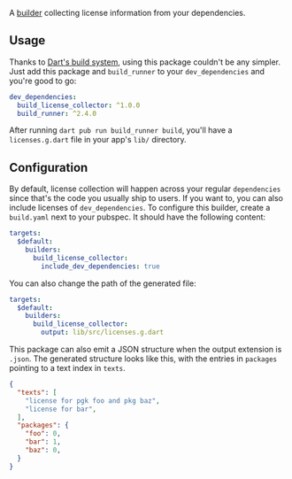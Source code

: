 A [builder](https://pub.dev/packages/build) collecting license information from your dependencies.

## Usage

Thanks to [Dart's build system](https://pub.dev/packages/build_runner), using this package couldn't be
any simpler. Just add this package and `build_runner` to your `dev_dependencies` and you're good to go:

```yaml
dev_dependencies:
  build_license_collector: ^1.0.0
  build_runner: ^2.4.0
```

After running `dart pub run build_runner build`, you'll have a `licenses.g.dart` file in your app's
`lib/` directory.

## Configuration

By default, license collection will happen across your regular `dependencies` since that's the code
you usually ship to users. If you want to, you can also include licenses of `dev_dependencies`.
To configure this builder, create a `build.yaml` next to your pubspec. It should have the following
content:

```yaml
targets:
  $default:
    builders:
      build_license_collector:
        include_dev_dependencies: true
```

You can also change the path of the generated file:

```yaml
targets:
  $default:
    builders:
      build_license_collector:
        output: lib/src/licenses.g.dart
```

This package can also emit a JSON structure when the output extension is `.json`.
The generated structure looks like this, with the entries in `packages` pointing
to a text index in `texts`.

```json
{
  "texts": [
    "license for pgk foo and pkg baz",
    "license for bar",
  ],
  "packages": {
    "foo": 0,
    "bar": 1,
    "baz": 0,
  }
}
```
